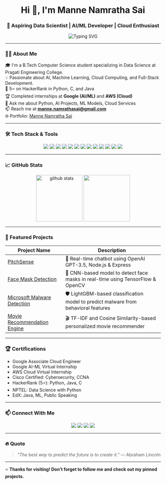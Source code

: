 <h1 align="center">Hi 👋, I'm Manne Namratha Sai</h1>
<h3 align="center">🚀 Aspiring Data Scientist | AI/ML Developer | Cloud Enthusiast</h3>

<p align="center">
  <img src="https://readme-typing-svg.demolab.com?font=Fira+Code&duration=4000&pause=1000&color=F75C7E&width=435&lines=Welcome+to+my+GitHub+Profile!;AI+%7C+ML+%7C+Cloud+%7C+DSA;Open+Source+Contributor+%F0%9F%94%A5" alt="Typing SVG" />
</p>

---

### 👩‍💻 About Me

🎓 I'm a B.Tech Computer Science student specializing in Data Science at Pragati Engineering College.  
💡 Passionate about AI, Machine Learning, Cloud Computing, and Full-Stack Development.  
🧠 5⭐ on HackerRank in Python, C, and Java  
🏆 Completed internships at **Google (AI/ML)** and **AWS (Cloud)**  
💬 Ask me about Python, AI Projects, ML Models, Cloud Services  
📫 Reach me at **manne.namrathasai@gmail.com**  
🌐 Portfolio: [Manne Namratha Sai](exquisite-pothos-53b1c0.netlify.app)

---

### 🛠️ Tech Stack & Tools

<p align="center">
  <img src="https://img.shields.io/badge/Python-3670A0?style=for-the-badge&logo=python&logoColor=white"/>
  <img src="https://img.shields.io/badge/Java-ED8B00?style=for-the-badge&logo=java&logoColor=white"/>
  <img src="https://img.shields.io/badge/C-00599C?style=for-the-badge&logo=c&logoColor=white"/>
  <img src="https://img.shields.io/badge/SQL-4479A1?style=for-the-badge&logo=mysql&logoColor=white"/>
  <img src="https://img.shields.io/badge/MongoDB-4EA94B?style=for-the-badge&logo=mongodb&logoColor=white"/>
  <img src="https://img.shields.io/badge/HTML5-E34F26?style=for-the-badge&logo=html5&logoColor=white"/>
  <img src="https://img.shields.io/badge/CSS3-1572B6?style=for-the-badge&logo=css3&logoColor=white"/>
  <img src="https://img.shields.io/badge/JavaScript-F7DF1E?style=for-the-badge&logo=javascript&logoColor=black"/>
  <img src="https://img.shields.io/badge/TensorFlow-FF6F00?style=for-the-badge&logo=tensorflow&logoColor=white"/>
  <img src="https://img.shields.io/badge/scikit-learn-F7931E?style=for-the-badge&logo=scikit-learn&logoColor=white"/>
  <img src="https://img.shields.io/badge/OpenCV-5C3EE8?style=for-the-badge&logo=opencv&logoColor=white"/>
  <img src="https://img.shields.io/badge/Amazon%20AWS-232F3E?style=for-the-badge&logo=amazonaws&logoColor=white"/>
  <img src="https://img.shields.io/badge/GitHub-181717?style=for-the-badge&logo=github&logoColor=white"/>
</p>

---

### 📈 GitHub Stats

<p align="center">
  <img src="https://github-readme-stats.vercel.app/api?username=mannenamratha&show_icons=true&theme=radical" alt="github stats" height="150"/>
  <img src="https://github-readme-stats.vercel.app/api/top-langs/?username=mannenamratha&layout=compact&theme=radical" height="150"/>
</p>

---

### 🚀 Featured Projects

| Project Name | Description |
|--------------|-------------|
| [PitchSense](https://github.com/mannenamratha/PitchSense) | 🤖 Real-time chatbot using OpenAI GPT-3.5, Node.js & Express |
| [Face Mask Detection](https://github.com/mannenamratha) | 🧼 CNN-based model to detect face masks in real-time using TensorFlow & OpenCV |
| [Microsoft Malware Detection](https://github.com/mannenamratha) | 🛡️ LightGBM-based classification model to predict malware from behavioral features |
| [Movie Recommendation Engine](https://github.com/mannenamratha) | 🎬 TF-IDF and Cosine Similarity-based personalized movie recommender |

---

### 🏆 Certifications

- Google Associate Cloud Engineer  
- Google AI-ML Virtual Internship  
- AWS Cloud Virtual Internship  
- Cisco Certified: Cybersecurity, CCNA  
- HackerRank (5⭐): Python, Java, C  
- NPTEL: Data Science with Python  
- EdX: Java, ML, Public Speaking  

---

### 📫 Connect With Me

<p align="center">
  <a href="mailto:manne.namrathasai@gmail.com"><img src="https://img.shields.io/badge/Gmail-D14836?style=for-the-badge&logo=gmail&logoColor=white"></a>
  <a href="https://www.linkedin.com/in/manne-namratha-sai-029771259/"><img src="https://img.shields.io/badge/LinkedIn-blue?style=for-the-badge&logo=linkedin&logoColor=white"></a>
  <a href="https://github.com/mannenamratha"><img src="https://img.shields.io/badge/GitHub-black?style=for-the-badge&logo=github&logoColor=white"></a>
  <a href="https://mannenamratha.github.io"><img src="https://img.shields.io/badge/Portfolio-FF5722?style=for-the-badge&logo=web&logoColor=white"></a>
</p>

---

### 🔥 Quote

> *"The best way to predict the future is to create it."* — Abraham Lincoln

---

⭐ **Thanks for visiting! Don't forget to follow me and check out my pinned projects.**


